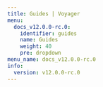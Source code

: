 ```yaml
---
title: Guides | Voyager
menu:
  docs_v12.0.0-rc.0:
    identifier: guides
    name: Guides
    weight: 40
    pre: dropdown
menu_name: docs_v12.0.0-rc.0
info:
  version: v12.0.0-rc.0
---
```


